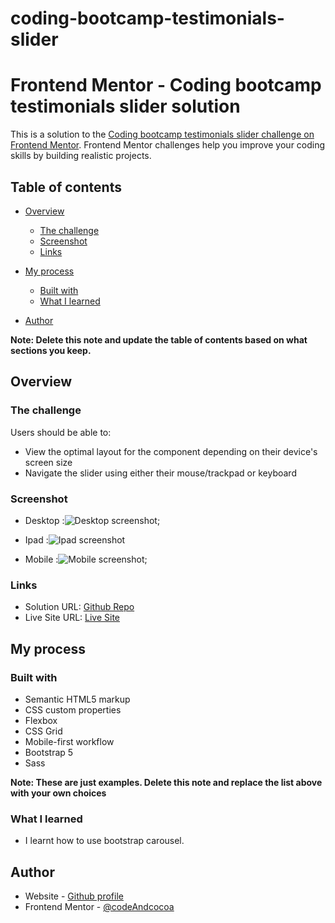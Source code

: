# coding-bootcamp-testimonials-slider
# Frontend Mentor - Coding bootcamp testimonials slider solution

This is a solution to the [Coding bootcamp testimonials slider challenge on Frontend Mentor](https://www.frontendmentor.io/challenges/coding-bootcamp-testimonials-slider-4FNyLA8JL). Frontend Mentor challenges help you improve your coding skills by building realistic projects. 

## Table of contents

- [Overview](#overview)
  - [The challenge](#the-challenge)
  - [Screenshot](#screenshot)
  - [Links](#links)
- [My process](#my-process)
  - [Built with](#built-with)
  - [What I learned](#what-i-learned)
 
- [Author](#author)


**Note: Delete this note and update the table of contents based on what sections you keep.**

## Overview

### The challenge

Users should be able to:

- View the optimal layout for the component depending on their device's screen size
- Navigate the slider using either their mouse/trackpad or keyboard

### Screenshot

- Desktop :![Desktop screenshot](./images/desktop-scrn-version.jpeg);

- Ipad :![Ipad screenshot](./images/ipad-scrn-version.jpeg)

- Mobile :![Mobile screenshot](./images/mobile-scrn-version.jpeg);

### Links

- Solution URL: [Github Repo](https://github.com/codeAndcocoa/coding-bootcamp-testimonials-slider.git)
- Live Site URL: [Live Site](https://codeandcocoa.github.io/coding-bootcamp-testimonials-slider/)

## My process

### Built with

- Semantic HTML5 markup
- CSS custom properties
- Flexbox
- CSS Grid
- Mobile-first workflow
- Bootstrap 5
- Sass


**Note: These are just examples. Delete this note and replace the list above with your own choices**

### What I learned
- I learnt how to use bootstrap carousel.


## Author
- Website - [Github profile](https://github.com/codeAndcocoa)
- Frontend Mentor - [@codeAndcocoa](https://www.frontendmentor.io/profile/codeAndcocoa)


